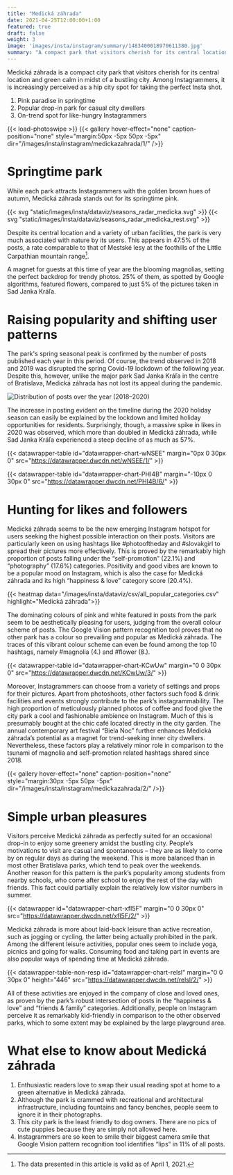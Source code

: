 ```yaml
---
title: "Medická záhrada"
date: 2021-04-25T12:00:00+1:00
featured: true
draft: false
weight: 3
image: 'images/insta/instagram/summary/1483400018970611380.jpg'
summary: "A compact park that visitors cherish for its central location and green calm in midst of the inner city action"
---
```


Medická záhrada is a compact city park that visitors cherish for its central location and green calm in midst of a bustling city. Among Instagrammers, it is increasingly perceived as a hip city spot for taking the perfect Insta shot.

1. Pink paradise in springtime
2. Popular drop-in park for casual city dwellers
3. On-trend spot for like-hungry Instagrammers

{{< load-photoswipe >}}
{{< gallery hover-effect="none" caption-position="none" style="margin:50px -5px 50px -5px" dir="/images/insta/instagram/medickazahrada/1/" />}}

# Springtime park

While each park attracts Instagrammers with the golden brown hues of autumn, Medická záhrada stands out for its springtime pink.

{{< svg "static/images/insta/dataviz/seasons_radar_medicka.svg" >}}
{{< svg "static/images/insta/dataviz/seasons_radar_medicka_rest.svg" >}}

Despite its central location and a variety of urban facilities, the park is very much associated with nature by its users. This appears in 47.5% of the posts, a rate comparable to that of Mestské lesy at the foothills of the Little Carpathian mountain range[^1].

A magnet for guests at this time of year are the blooming magnolias, setting the perfect backdrop for trendy photos. 25% of them, as spotted by Google algorithms, featured flowers, compared to just 5% of the pictures taken in Sad Janka Kráľa.

# Raising popularity and shifting user patterns

The park's spring seasonal peak is confirmed by the number of posts published each year in this period. Of course, the trend observed in 2018 and 2019 was disrupted the spring Covid-19 lockdown of the following year. Despite this, however, unlike the major park Sad Janka Kráľa in the centre of Bratislava, Medická záhrada has not lost its appeal during the pandemic.

![Distribution of posts over the year (2018–2020)](/images/insta/dataviz/test_medicka_beeswarm_count_years.png)

The increase in posting evident on the timeline during the 2020 holiday season can easily be explained by the lockdown and limited holiday opportunities for residents. Surprisingly, though, a massive spike in likes in 2020 was observed, which more than doubled in Medická záhrada, while Sad Janka Kráľa experienced a steep decline of as much as 57%.

{{< datawrapper-table id="datawrapper-chart-wNSEE" margin="0px 0 30px 0" src="https://datawrapper.dwcdn.net/wNSEE/1/" >}}

{{< datawrapper-table id="datawrapper-chart-PHI4B" margin="-10px 0 30px 0" src="https://datawrapper.dwcdn.net/PHI4B/6/" >}}

# Hunting for likes and followers

Medická záhrada seems to be the new emerging Instagram hotspot for users seeking the highest possible interaction on their posts. Visitors are particularly keen on using hashtags like #photooftheday and #slovakgirl to spread their pictures more effectively. This is proved by the remarkably high proportion of posts falling under the “self-promotion” (22.1%) and “photography” (17.6%) categories. Positivity and good vibes are known to be a popular mood on Instagram, which is also the case for Medická záhrada and its high “happiness & love” category score (20.4%).

{{< heatmap data="/images/insta/dataviz/csv/all_popular_categories.csv" highlight="Medická záhrada">}}

The dominating colours of pink and white featured in posts from the park seem to be aesthetically pleasing for users, judging from the overall colour scheme of posts. The Google Vision pattern recognition tool proves that no other park has a colour so prevailing and popular as Medická záhrada. The traces of this vibrant colour scheme can even be found among the top 10 hashtags, namely #magnolia (4.) and #flower (8.).

{{< datawrapper-table id="datawrapper-chart-KCwUw" margin="0 0 30px 0" src="https://datawrapper.dwcdn.net/KCwUw/3/" >}}

Moreover, Instagrammers can choose from a variety of settings and props for their pictures. Apart from photoshoots, other factors such food & drink facilities and events strongly contribute to the park’s instagrammability. The high proportion of meticulously planned photos of coffee and food give the city park a cool and fashionable ambience on Instagram. Much of this is presumably bought at the chic café located directly in the city garden. The annual contemporary art festival “Biela Noc” further enhances Medická záhrada’s potential as a magnet for trend-seeking inner city dwellers. Nevertheless, these factors play a relatively minor role in comparison to the tsunami of magnolia and self-promotion related hashtags shared since 2018.

{{< gallery hover-effect="none" caption-position="none" style="margin:30px -5px 50px -5px" dir="/images/insta/instagram/medickazahrada/2/" />}}

# Simple urban pleasures

Visitors perceive Medická záhrada as perfectly suited for an occasional drop-in to enjoy some greenery amidst the bustling city. People’s motivations to visit are casual and spontaneous – they are as likely to come by on regular days as during the weekend. This is more balanced than in most other Bratislava parks, which tend to peak over the weekends. Another reason for this pattern is the park’s popularity among students from nearby schools, who come after school to enjoy the rest of the day with friends. This fact could partially explain the relatively low visitor numbers in summer.

{{< datawrapper id="datawrapper-chart-xfI5F" margin="0 0 30px 0" src="https://datawrapper.dwcdn.net/xfI5F/2/" >}}

Medická záhrada is more about laid-back leisure than active recreation, such as jogging or cycling, the latter being actually prohibited in the park. Among the different leisure activities, popular ones seem to include yoga, picnics and going for walks. Consuming food and taking part in events are also popular ways of spending time at Medická záhrada.

{{< datawrapper-table-non-resp id="datawrapper-chart-relsl" margin="0 0 30px 0" height="446" src="https://datawrapper.dwcdn.net/relsl/2/" >}}

All of these activities are enjoyed in the company of close and loved ones, as proven by the park’s robust intersection of posts in the “happiness & love” and “friends & family” categories. Additionally, people on Instagram perceive it as remarkably kid-friendly in comparison to the other observed parks, which to some extent may be explained by the large playground area.

# What else to know about Medická záhrada

1. Enthusiastic readers love to swap their usual reading spot at home to a green alternative in Medická záhrada.
2. Although the park is crammed with recreational and architectural infrastructure, including fountains and fancy benches, people seem to ignore it in their photographs.
3. This city park is the least friendly to dog owners. There are no pics of cute puppies because they are simply not allowed here.
4. Instagrammers are so keen to smile their biggest camera smile that Google Vision pattern recognition tool identifies “lips” in 11% of all posts.

[^1]: The data presented in this article is valid as of April 1, 2021.
